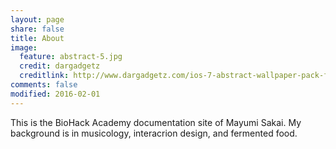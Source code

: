 ```yaml
---
layout: page
share: false
title: About 
image:
  feature: abstract-5.jpg
  credit: dargadgetz
  creditlink: http://www.dargadgetz.com/ios-7-abstract-wallpaper-pack-for-iphone-5-and-ipod-touch-retina/
comments: false
modified: 2016-02-01
---
```


This is the BioHack Academy documentation site of Mayumi Sakai.
My background is in musicology, interacrion design, and fermented food.
